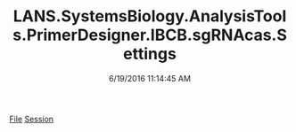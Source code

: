 ﻿---
title: LANS.SystemsBiology.AnalysisTools.PrimerDesigner.IBCB.sgRNAcas.Settings
date: 6/19/2016 11:14:45 AM
---

[File](T-LANS.SystemsBiology.AnalysisTools.PrimerDesigner.IBCB.sgRNAcas.Settings.File.html)
[Session](T-LANS.SystemsBiology.AnalysisTools.PrimerDesigner.IBCB.sgRNAcas.Settings.Session.html)
